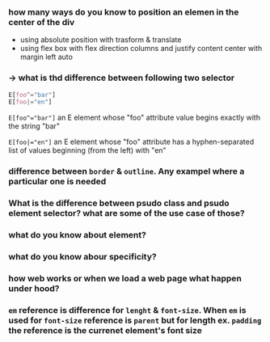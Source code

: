 ### how many ways do you know to position an elemen in the center of the div
- using absolute position with trasform & translate 
- using flex box with flex direction columns and justify content center with margin left auto

### ->  what is thd difference between following two selector
```css
E[foo^="bar"]
E[foo|="en"]
```
`E[foo^="bar"]` an E element whose "foo" attribute value begins exactly with the string "bar"

`E[foo|="en"]` an E element whose "foo" attribute has a hyphen-separated list of values beginning (from the left) with "en"

### difference between `border` & `outline`. Any exampel where a particular one is needed

### What is the difference between psudo class and psudo element selector? what are some of the use case of those?

### what do you know about <wbr> element?

### what do you know abour specificity?

### how web works or when we load a web page what happen under hood?

### `em` reference is difference for `lenght` & `font-size`. When `em` is used for `font-size` reference is `parent` but for length ex. `padding` the reference is the currenet element's font size